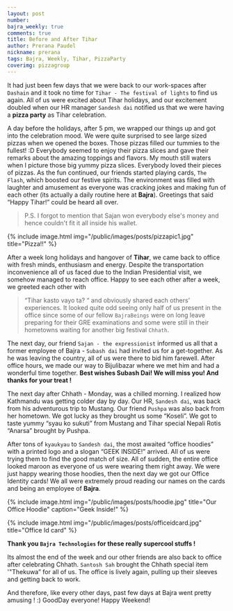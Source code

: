 ```yaml
---
layout: post
number: 
bajra_weekly: true
comments: true
title: Before and After Tihar
author: Prerana Paudel
nickname: prerana
tags: Bajra, Weekly, Tihar, PizzaParty
coverimg: pizzagroup
---
```




 It had just been few days that we were back to our work-spaces after `Dashain` and it took no time for `Tihar - The festival of lights` to find us again. All of us were excited about Tihar holidays, and our excitement doubled when our HR manager `Sandesh dai` notified us that we were having a **pizza party** as Tihar celebration.

 A day before the holidays, after 5 pm, we wrapped our things up and got into the celebration mood. We were quite surprised to see large sized pizzas when we opened the boxes. Those pizzas filled our tummies to the fullest!  :D Everybody seemed to enjoy their pizza slices and gave their remarks about the amazing toppings and flavors. My mouth still waters when I picture those big yummy pizza slices. Everybody loved their pieces of pizzas. As the fun continued, our friends started playing cards, `The Flash`, which boosted our festive spirits. The environment was filled with laughter and amusement as everyone was cracking jokes and making fun of each other (its actually a daily routine here at **Bajra**). Greetings that said “Happy Tihar!” could be heard all over. 

> P.S. I forgot to mention that Sajan won everybody else's money and hence couldn't fit it all inside his wallet.

{% include image.html
            img="/public/images/posts/pizzapic1.jpg"
            title="Pizza!!"
             %}

After a week long holidays and hangover of **Tihar**, we came back to office with fresh minds, enthusiasm and energy. Despite the transportation inconvenience all of us faced due to the Indian Presidential visit, we somehow managed to reach office. Happy to see each other after a week, we greeted each other with 
>“Tihar kasto vayo ta? “ 
and obviously shared each others’ experiences. It looked quite odd seeing only half of us present in the office since some of our fellow `BajraBeings` were on long leave preparing for their GRE examinations and some were still in their hometowns waiting for another big festival `Chhath`.

The next day, our friend `Sajan - the expressionist` informed us all that a former employee of Bajra - `Subash dai` had invited us for a get-together. As he was leaving the country, all of us were there to bid him farewell. After office hours, we made our way to Bijulibazar where we met him and had a wonderful time together. **Best wishes Subash Dai! We will miss you! And thanks for your treat !**

The next day after Chhath - Monday,  was a chilled morning. I realized how Kathmandu was getting colder day by day. Our HR, `Sandesh dai`, was back from his adventurous trip to Mustang. Our friend `Pushpa` was also back from her hometown. We got lucky as they  brought us some “Koseli”. We got to taste yummy “syau ko sukuti” from Mustang and Tihar special Nepali Rotis “Anarsa” brought by Pushpa.

After tons of `kyaukyau` to `Sandesh dai`, the most awaited “office hoodies” with a printed logo and a slogan “GEEK INSIDE!” arrived. All of us were trying them to find the good match of size. All of sudden, the entire office looked maroon as everyone of us were wearing them right away. We were just happy wearing those hoodies, then the next day we got our Office Identity cards! We all were extremely proud reading our names on the cards and being an employee of **Bajra**.

{% include image.html
            img="/public/images/posts/hoodie.jpg"
            title="Our Office Hoodie"
            caption="Geek Inside!" %}


{% include image.html
            img="/public/images/posts/officeidcard.jpg"
            title="Office Id card"
             %}

**Thank you `Bajra Technologies` for these really supercool stuffs !**

Its almost the end of the week and our other friends are also back to office after celebrating Chhath. `Santosh Sah` brought the Chhath special item '"Thekuwa” for all of us. The office is lively again, pulling up their sleeves and getting back to work. 
 
And therefore, like every other days, past few days at Bajra went pretty amusing ! :) GoodDay everyone! Happy Weekend!

